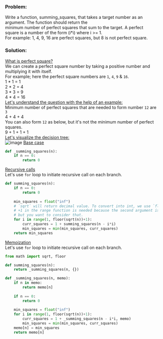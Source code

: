 ### Problem:
Write a function, summing_squares, that takes a target number as an argument. The function should return the </br>
minimum number of perfect squares that sum to the target. A perfect square is a number of the form (i*i) where i >= 1.</br> 
For example: 1, 4, 9, 16 are perfect squares, but 8 is not perfect square.
### Solution:
<ins>What is perfect square?</ins></br>
We can create a perfect square number by taking a positive number and multiplying it with itself.</br>
For example; here the perfect square numbers are `1`, `4`, `9` & `16`.</br>
1 * 1 = 1</br>
2 * 2 = 4</br>
3 * 3 = 9</br>
4 * 4 = 16</br>
<ins>Let's understand the question with the help of an example:</ins></br>
Minimum number of perfect squares that are needed to form number `12` are `3`</br>
4 + 4 + 4</br>
You can also form `12` as below, but it's not the minimum number of perfect squares.</br>
9 + 1 + 1 + 1</br>
<ins>Let's visualize the decision tree:</ins></br>
![image](https://github.com/user-attachments/assets/72169df4-c8ab-46ce-943d-821058ae72a7)
<ins>Base case</ins></br>
```python
def _summing_squares(n):
    if n == 0:
        return 0
```
<ins>Recursive calls</ins></br>
Let's use `for` loop to initiate recursive call on each branch.</br>
```python
def summing_squares(n):
    if n == 0:
        return 0
    
    min_squares = float("inf")
    # `sqrt` will return decimal value. To convert into int, we use `floor`.
    # +1 in the range function is needed because the second argument is exclusive in range function,
    # but you want to consider that.
    for i in range(1, floor(sqrt(n))+1):
        curr_squares = 1 + summing_squares(n - i*i)
        min_squares = min(min_squares, curr_squares)
    return min_squares
```

<ins>Memoization</ins></br>
Let's use `for` loop to initiate recursive call on each branch.</br>
```python
from math import sqrt, floor

def summing_squares(n):
    return _summing_squares(n, {})

def _summing_squares(n, memo):
    if n in memo:
        return memo[n]
    
    if n == 0:
        return 0
    
    min_squares = float("inf")
    for i in range(1, floor(sqrt(n))+1):
        curr_squares = 1 + _summing_squares(n - i*i, memo)
        min_squares = min(min_squares, curr_squares)
    memo[n] = min_squares
    return memo[n]
```
